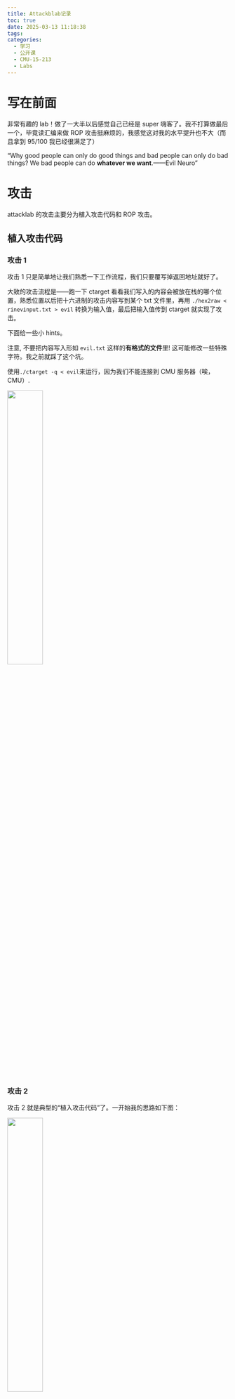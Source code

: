 ```yaml
---
title: Attackblab记录
toc: true
date: 2025-03-13 11:18:38
tags:
categories:
  - 学习
  - 公开课
  - CMU-15-213
  - Labs
---
```


<style>
img{
    width: 40%;
}
</style>

# 写在前面

非常有趣的 lab！做了一大半以后感觉自己已经是 super 嗨客了。我不打算做最后一个，毕竟读汇编来做 ROP 攻击挺麻烦的，我感觉这对我的水平提升也不大（而且拿到 95/100 我已经很满足了）

“Why good people can only do good things and bad people can only do bad things? We bad people can do **whatever we want**.——Evil Neuro”

# 攻击

attacklab 的攻击主要分为植入攻击代码和 ROP 攻击。

## 植入攻击代码

### 攻击 1

攻击 1 只是简单地让我们熟悉一下工作流程，我们只要覆写掉返回地址就好了。

大致的攻击流程是——跑一下 ctarget 看看我们写入的内容会被放在栈的哪个位置，熟悉位置以后把十六进制的攻击内容写到某个 txt 文件里，再用 `./hex2raw < rinevinput.txt > evil` 转换为输入值，最后把输入值传到 ctarget 就实现了攻击。

下面给一些小 hints。

注意, 不要把内容写入形如 `evil.txt` 这样的**有格式的文件**里! 这可能修改一些特殊字符。我之前就踩了这个坑。

使用`./ctarget -q < evil`来运行，因为我们不能连接到 CMU 服务器（唉，CMU）.

![](images/learning/open-course/CMU-15213/Labs/Attacklab/evil.jpg)

### 攻击 2

攻击 2 就是典型的“植入攻击代码”了。一开始我的思路如下图：

![](images/learning/open-course/CMU-15213/Labs/Attacklab/attack2.png)

这确实能跑，也确实顺利执行了 touch2，但执行完之后发生了**segmentation fault**！这是为什么？**我至今没有搞清楚**，如果有朋友知道可以跟我说一下。但我可以排除一些疑点。

首先，segmentation fault 不是因为栈指针跑到了预期位置之外。因为在 phase-2-level2 中，我们的栈指针跑得老远了。

segmentation fault 的发生**大概率是因为栈指针没有对齐**。给能通过的 phase2-level2 再加一句 ret，就造成了 segmentation fault。再在造成了 segmentation fault 的基础上多 ret 一次就又没有 segmentation fault 了。

所以我觉得大概率是栈指针的对齐问题。那栈指针，你究竟该在哪里呢？

回到攻击 2，既然我们猜测是栈指针对齐问题，只要让它对齐就行了。我们微调一下，通过 push 让栈指针的位置偏移 8，然后就通过了。

![](images/learning/open-course/CMU-15213/Labs/Attacklab/attack2_2.png)

### 攻击 3

攻击 3 和攻击 2 差不多，唯一要注意的是 hexmatch 和 strncmp 会覆写栈，所以我们要把字符串藏在更下面的位置（即栈地址比较大的位置）。造成了 segmentation fault 怎么办？我们已经有了攻击 2 的经验，所以借助 pop，push，ret 来微调一下栈指针位置就行。

作业 PDF 里还提到，"Make position of check string unpredictable"。这有什么意义？我猜是为了防止我们把 sval 指向 cbuf 来实现攻击，这或许不符合 attacklab 的世界观，因为连字符串都不用注入了。

![](images/learning/open-course/CMU-15213/Labs/Attacklab/attack3.png)

## ROP 攻击

### 攻击 4

我是笨蛋，又踩了一个坑。考虑指令

```asm
4017fc: 3b 3d e2 3c 20 00 cmp 0x203ce2(%rip),%edi # 6054e4 <cookie>
401802: 75 20 jne 401824 <touch2+0x38>
```

在执行 cmp 指令时：RIP 的值是 0x401802，而不是 0x4017fc。我之前还想了半天为什么我们能指向 cookie。

回到题目上来，根据提示，我们要用 mov，pop，ret，那么思路是写入 cookie 到栈中，pop 它到某个地方（addval_219 有 pop %rax），最后移动到 rdi 中（addval_273 有 movl %eax %edi）

![](images/learning/open-course/CMU-15213/Labs/Attacklab/attack4.png)

我们在攻击 2 里已经讨论过 segmentation fault 的发生原因，最合理的猜测是栈指针的对齐问题。所以如果发生了 segmentation fault，找个 ret 再用一下就行了。

### 攻击 5

没做，we bad people can do whatever we want！

![](images/learning/open-course/CMU-15213/Labs/Attacklab/neuro.jpg)
